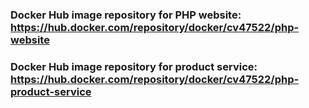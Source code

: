 ### Docker Hub image repository for PHP website: https://hub.docker.com/repository/docker/cv47522/php-website 

### Docker Hub image repository for product service: https://hub.docker.com/repository/docker/cv47522/php-product-service 
